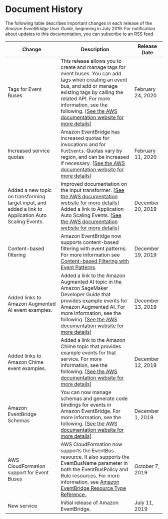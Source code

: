 # Document History<a name="document-history-eventbridge"></a>

The following table describes important changes in each release of the *Amazon EventBridge User Guide*, beginning in July 2019\. For notification about updates to this documentation, you can subscribe to an RSS feed\. 


| Change | Description | Release Date | 
| --- | --- | --- | 
|  Tags for Event Buses  |  This release allows you to create and manage tags for event buses\. You can add tags when creating an event bus, and add or manage existing tags by calling the related API\. For more information, see the following\. [\[See the AWS documentation website for more details\]](http://docs.aws.amazon.com/eventbridge/latest/userguide/document-history-eventbridge.html)  | February 24, 2020 | 
|  Increased service quotas  |  Amazon EventBridge has increased quotas for invocations and for `PutEvents`\. Quotas vary by region, and can be increased if necessary\. [\[See the AWS documentation website for more details\]](http://docs.aws.amazon.com/eventbridge/latest/userguide/document-history-eventbridge.html)  | February 11, 2020 | 
|  Added a new topic on transforming target input, and added a link to Application Auto Scaling Events\.  |  Improved documentation on the input transformer\. [\[See the AWS documentation website for more details\]](http://docs.aws.amazon.com/eventbridge/latest/userguide/document-history-eventbridge.html) Added a link to Application Auto Scaling Events\. [\[See the AWS documentation website for more details\]](http://docs.aws.amazon.com/eventbridge/latest/userguide/document-history-eventbridge.html)  | December 20, 2019 | 
|  Content\-based filtering  |  Amazon EventBridge now supports content\-based filtering with event patterns\. For more information see [Content\-based Filtering with Event Patterns](content-filtering-with-event-patterns.md)\.  | December 19, 2019 | 
|  Added links to Amazon Augmented AI event examples\.  |  Added a link to the Amazon Augmented AI topic in the Amazon SageMaker Developer Guide that provides example events for Amazon Augmented AI\. For more information, see the following\. [\[See the AWS documentation website for more details\]](http://docs.aws.amazon.com/eventbridge/latest/userguide/document-history-eventbridge.html)  | December 13, 2019 | 
|  Added links to Amazon Chime event examples\.  |  Added a link to the Amazon Chime topic that provides example events for that service\. For more information, see the following\. [\[See the AWS documentation website for more details\]](http://docs.aws.amazon.com/eventbridge/latest/userguide/document-history-eventbridge.html)  | December 12, 2019 | 
|  Amazon EventBridge Schemas  |  You can now manage schemas and generate code bindings for events in Amazon EventBridge\. For more information, see the following\.  [\[See the AWS documentation website for more details\]](http://docs.aws.amazon.com/eventbridge/latest/userguide/document-history-eventbridge.html)  | December 1, 2019 | 
|  AWS CloudFormation support for Event Buses  |  AWS CloudFormation now supports the EventBus resource\. It also supports the EventBusName parameter in both the EventBusPolicy and Rule resources\. For more information, see [Amazon EventBridge Resource Type Reference ](https://docs.aws.amazon.com/AWSCloudFormation/latest/UserGuide/AWS_Events.html)\.  | October 7, 2019 | 
|  New service  |  Initial release of Amazon EventBridge\.  | July 11, 2019 | 